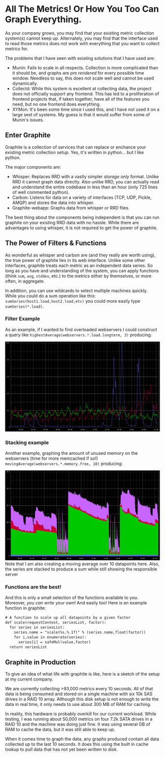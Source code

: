 All The Metrics! Or How You Too Can Graph Everything.
=====================================================

As your company grows, you may find that your existing metric
collection system(s) cannot keep up. Alternately, you may find that the
interface used to read those metrics does not work with everything that you
want to collect metrics for.

The problems that I have seen with existing solutions that I have used are:

* Munin: Fails to scale in all respects. Collection is more complicated than it
should be, and graphs are _pre rendered_ for every possible time window.
Needless to say, this does not scale well and cannot be used dynamically.
* Collectd: While this system is excellent at collecting data, the project does
not officially support any frontend. This has led to a proliferation of
frontend projects that, if taken together, have all of the features you need,
but no one frontend does everything.
* XYMon: It's been some time since I used this, and I have not used it on a
large sest of systems. My guess is that it would suffer from some of Munin's
issues.


Enter Graphite
--------------

Graphite is a collection of services that can replace or enchance your 
existing metric collection setup. Yes, it's written in python... but I like
python.

The major components are:

* Whisper: Replaces RRD with a vastly simpler _storage only_ format. Unlike RRD
it cannot graph data directly. Also unlike RRD, you can actually read and
understand the entire codebase in less than an hour (only 725 lines of well
commented python).
* Carbon: Listens for data on a variety of interfaces (TCP, UDP, Pickle, AMQP)
and stores the data into whisper.
* Graphite-webapp: Graphs data from whisper or RRD files.

The best thing about the components being independent is that you can run
graphite on your existing RRD data with no hassle. While there are advantages
to using whisper, it is not required to get the power of graphite.


The Power of Filters & Functions
------------------------------------

As wonderful as whisper and carbon are (and they really are worth using), the
true power of graphite lies in its web interface. Unlike some other interfaces,
graphite treats each metric as an independent data series. So long as you have
and understanding of the system, you can apply functions (think `sum`, `avg`,
`stddev`, etc.) to the metrics either by themselves, or more often, in 
aggregate.

In addition, you can use wildcards to select multiple machines quickly. While
you could do a sum operation like this: `sumSeries(host1.load,host2.load,etc)`
 you could more easily type `sumSeries(*.load)`.

### Filter Example
As an example, if I wanted to find overloaded webservers I could construct a
query like `highestAverage(webservers.*.load.longterm, 3)` producing:

![highestAverage graph](https://github.com/tabletcorry/sysadvent-articles/raw/master/load-highest3.png "Highest 3 load averages")

### Stacking example
Another example, graphing the amount of unused memory on the 
webservers (time for more memcached if so!)
`movingAverage(webservers.*.memory.free, 10)` producing:

![memory movingaverage graph](https://github.com/tabletcorry/sysadvent-articles/raw/master/memory-3.png "Stacked memory usage")
Note that I am also creating a moving average over 10 datapoints here. Also,
the series are stacked to produce a sum while still showing the responsible
server

### Functions are the best!
And this is only a small selection of the functions available to you. Moreover,
_you can write your own_! And easily too! Here is an example function in
graphite:

    # A function to scale up all datapoints by a given factor
    def scale(requestContext, seriesList, factor):
      for series in seriesList:
        series.name = "scale(%s,%.1f)" % (series.name,float(factor))
        for i,value in enumerate(series):
          series[i] = safeMul(value,factor)
      return seriesList


Graphite in Production
----------------------

To give an idea of what life with graphite is like, here is a sketch of the
setup at my current company.

We are currently collecting >93,000 metrics every 10 seconds. All of that data
is being consumed and stored on a single machine with six 10k SAS drives in a
RAID 10 array. Although this disk setup is not enough to write the data in
real time, it only needs to use about 300 MB of RAM for caching.

In reality, this hardware is probably overkill for our current workload. While
testing, I was running about 50,000 metrics on four 7.2k SATA drives in a RAID 
10 and the machine was doing just fine. It was using several GB of RAM to cache
the data, but it was still able to keep up.

When it comes time to graph the data, any graphs produced contain all data
collected up to the last 10 seconds. It does this using the built in cache
lookup to pull data that has not yet been written to disk.

